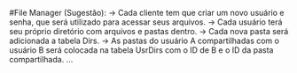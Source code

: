 #File Manager
(Sugestão):
-> Cada cliente tem que criar um novo usuário e senha, que será utilizado para acessar seus arquivos.
-> Cada usuário terá seu próprio diretório com arquivos e pastas dentro.
-> Cada nova pasta será adicionada a tabela Dirs.
-> As pastas do usuário A compartilhadas com o usuário B será colocada na tabela UsrDirs com o ID de B e o ID da pasta compartilhada.
...
